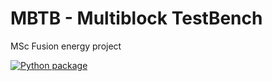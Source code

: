 # MBTB - Multiblock TestBench

MSc Fusion energy project

[![Python package](https://github.com/CorvidCanine/mbtb/actions/workflows/python-package.yml/badge.svg)](https://github.com/CorvidCanine/mbtb/actions/workflows/python-package.yml)
